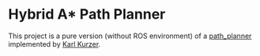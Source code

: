 # Hybrid A\* Path Planner

This project is a pure version (without ROS environment) of a [path\_planner](https://github.com/karlkurzer/path_planner) implemented by [Karl Kurzer](https://github.com/karlkurzer).
